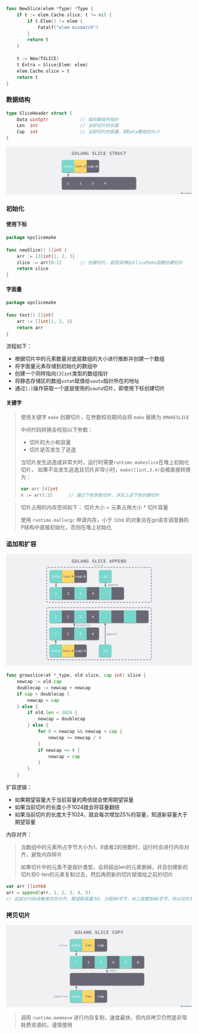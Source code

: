 ```go
func NewSlice(elem *Type) *Type {
	if t := elem.Cache.slice; t != nil {
		if t.Elem() != elem {
			Fatalf("elem mismatch")
		}
		return t
	}

	t := New(TSLICE)
	t.Extra = Slice{Elem: elem}
	elem.Cache.slice = t
	return t
}
```

### 数据结构
```go
type SliceHeader struct {
	Data uintptr            // 指向数组的指针
	Len  int                // 当前切片的长度
	Cap  int                // 当前切片的容量，即Data数组的大小
}
```
![2_slice.png](img/2_slice.png)


### 初始化

#### 使用下标
```go
package opslicemake

func newSlice() []int {
	arr := [3]int{1, 2, 3}
	slice := arr[0:1]       // 创建切片，底层调用OpSliceMake函数创建切片
	return slice
}
```

#### 字面量

```go
package opslicemake

func test() []int{
    arr := []int{1, 2, 3}
    return arr
}
```

流程如下：
- 根据切片中的元素数量对底层数组的大小进行推断并创建一个数组
- 将字面量元素存储到初始化的数组中
- 创建一个同样指向`[3]int`类型的数组指针
- 将静态存储区的数组`vstat`赋值给`vauto`指针所在的地址
- 通过`[:]`操作获取一个底层使用的`vauto`切片，即使用下标创建切片

#### 关键字

> 使用关键字 `make` 创建切片，在参数校验期间会将 `make` 替换为 `OMAKESLICE`
> 
> 中间代码转换会校验以下参数：
> - 切片的大小和容量
> - 切片是否发生了逃逸
> 
> 当切片发生逃逸或非常大时，运行时需要`runtime.makeslice`在堆上初始化切片，
> 如果不会发生逃逸且切片非常小时，`make([]int,3,4)`会被直接转换为：
> ```go
> var arr [4]int
> n := arr[:3]      // 通过下标获取切片，详见上述下标创建切片
> ```

> 切片占用的内存空间如下：
> 切片大小 = 元素占用大小 * 切片容量
> 
> 使用 `runtime.mallocgc` 申请内存，小于 `32kb` 的对象会在go语言调度器的P结构中直接初始化，否则在堆上初始化



### 追加和扩容

![3_slice_append_grow.png](img/3_slice_append_grow.png)

```go
func growslice(et *_type, old slice, cap int) slice {
	newcap := old.cap
	doublecap := newcap + newcap
	if cap > doublecap {
		newcap = cap
	} else {
		if old.len < 1024 {
			newcap = doublecap
		} else {
			for 0 < newcap && newcap < cap {
				newcap += newcap / 4
			}
			if newcap <= 0 {
				newcap = cap
			}
		}
	}
```

扩容逻辑：
- 如果期望容量大于当前容量的两倍就会使用期望容量
- 如果当前切片的长度小于1024就会将容量翻倍
- 如果当前切片的长度大于1024，就会每次增加25%的容量，知道新容量大于期望容量

内存对齐：

> 当数组中的元素所占字节大小为1、8或者2的倍数时，运行时会进行内存对齐，避免内存碎片
> 
> 如果切片中的元素不是指针类型，会将超出len的元素删掉，并且创建新的切片将0-len的元素复制过去，然后再把新的切片赋值给之前的切片

```go
var arr []int64
arr = append(arr, 1, 2, 3, 4, 5)
// 这部分代码会触发内存对齐，期望新容量为5，分配40字节，向上取整到48字节，所以切片的容量为48字节
```

### 拷贝切片

![4_slice_copy.png](img/4_slice_copy.png)

> 调用 `runtime.memmove` 进行内存复制，速度最快，但内存拷贝仍然是非常耗费资源的，谨慎使用
